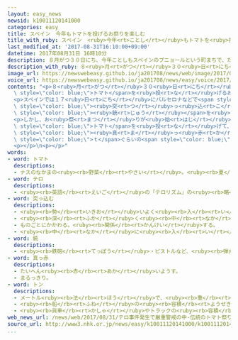 ```yaml
---
layout: easy_news
newsid: k10011120141000
categories: easy
title: スペイン　今年もトマトを投げるお祭りを楽しむ
title_with_ruby: スペイン　<ruby>今年<rt>ことし</rt></ruby>もトマトを<ruby>投<rt>な</rt></ruby>げるお<ruby>祭<rt>まつ</rt></ruby>りを<ruby>楽<rt>たの</rt></ruby>しむ
last_modified_at: '2017-08-31T16:10:00+09:00'
datetime: 2017年08月31日 16時10分
description: ８月がつ３０日にち、今年ことしもスペインのブニョールという町まちで、たくさんのトマトを投なげるお祭まつりがありました。
description_with_ruby: ８<ruby>月<rt>がつ</rt></ruby>３０<ruby>日<rt>にち</rt></ruby>、<ruby>今年<rt>ことし</rt></ruby>もスペインのブニョールという<ruby>町<rt>まち</rt></ruby>で、たくさんのトマトを<ruby>投<rt>な</rt></ruby>げるお<ruby>祭<rt>まつ</rt></ruby>りがありました。
image_url: https://newswebeasy.github.io/ja201708/news/web/image/2017/08/31/k10011120141000.jpg
voice_url: https://newswebeasy.github.io/ja201708/news/easy/voice/2017/08/31/k10011120141000.mp3
contents: "<p>８<ruby>月<rt>がつ</rt></ruby>３０<ruby>日<rt>にち</rt></ruby>、<ruby>今年<rt>ことし</rt></ruby>もスペインのブニョールという<ruby>町<rt>まち</rt></ruby>で、たくさんの<span\
  \ style=\"color: blue;\">トマト</span>を<ruby>投<rt>な</rt></ruby>げるお<ruby>祭<rt>まつ</rt></ruby>りがありました。<ruby>世界中<rt>せかいじゅう</rt></ruby>から２<ruby>万<rt>まん</rt></ruby><ruby>人<rt>にん</rt></ruby><ruby>以上<rt>いじょう</rt></ruby>が<ruby>集<rt>あつ</rt></ruby>まりました。</p>\n\
  <p>スペインでは１７<ruby>日<rt>にち</rt></ruby>にバルセロナなどで<span style=\"color: blue;\">テロ</span>がありました。<ruby>大勢<rt>おおぜい</rt></ruby>の<ruby>人<rt>ひと</rt></ruby>の<ruby>中<rt>なか</rt></ruby>に<ruby>車<rt>くるま</rt></ruby>が<span\
  \ style=\"color: blue;\"><ruby>突<rt>つ</rt></ruby>っ<ruby>込<rt>こ</rt></ruby>ん</span>だりして、１６<ruby>人<rt>にん</rt></ruby>が<ruby>亡<rt>な</rt></ruby>くなりました。このため、<ruby>今年<rt>ことし</rt></ruby>は<span\
  \ style=\"color: blue;\"><ruby>銃<rt>じゅう</rt></ruby></span>を<ruby>持<rt>も</rt></ruby>った<ruby>警官<rt>けいかん</rt></ruby>がお<ruby>祭<rt>まつ</rt></ruby>りの<ruby>会場<rt>かいじょう</rt></ruby>にたくさんいました。<ruby>会場<rt>かいじょう</rt></ruby>の<ruby>入<rt>い</rt></ruby>り<ruby>口<rt>ぐち</rt></ruby>では、お<ruby>祭<rt>まつ</rt></ruby>りに<ruby>来<rt>き</rt></ruby>た<ruby>人<rt>ひと</rt></ruby>が<ruby>危険<rt>きけん</rt></ruby>な<ruby>物<rt>もの</rt></ruby>を<ruby>持<rt>も</rt></ruby>っていないかどうかチェックしました。</p>\n\
  <p>しかし、お<ruby>祭<rt>まつ</rt></ruby>りが<ruby>始<rt>はじ</rt></ruby>まると、<ruby>会場<rt>かいじょう</rt></ruby>はとてもにぎやかになりました。<ruby>大<rt>おお</rt></ruby>きな<ruby>声<rt>こえ</rt></ruby>を<ruby>出<rt>だ</rt></ruby>しながらほかの<ruby>人<rt>ひと</rt></ruby>に<ruby>向<rt>む</rt></ruby>かって<span\
  \ style=\"color: blue;\">トマト</span>を<ruby>投<rt>な</rt></ruby>げて、みんなの<ruby>体<rt>からだ</rt></ruby>は<span\
  \ style=\"color: blue;\"><ruby>真<rt>ま</rt></ruby>っ<ruby>赤<rt>か</rt></ruby></span>になりました。<ruby>全部<rt>ぜんぶ</rt></ruby>で１６０<span\
  \ style=\"color: blue;\">ｔ</span>ぐらいの<span style=\"color: blue;\">トマト</span>を<ruby>投<rt>な</rt></ruby>げて、たくさんの<ruby>人<rt>ひと</rt></ruby>がお<ruby>祭<rt>まつ</rt></ruby>りを<ruby>楽<rt>たの</rt></ruby>しんでいました。</p>\n\
  <p></p>\n<p></p>"
words:
- word: トマト
  descriptions:
  - ナスのなかまの<ruby><rb>野菜</rb><rt>やさい</rt></ruby>。<ruby><rb>夏</rb><rt>なつ</rt></ruby>、<ruby><rb>赤</rb><rt>あか</rt></ruby>く<ruby><rb>熟</rb><rt>じゅく</rt></ruby>した<ruby><rb>実</rb><rt>み</rt></ruby>を、<ruby><rb>生</rb><rt>なま</rt></ruby>で<ruby><rb>食</rb><rt>た</rt></ruby>べたり、<ruby><rb>料理</rb><rt>りょうり</rt></ruby>に<ruby><rb>使</rb><rt>つか</rt></ruby>ったりする。
- word: テロ
  descriptions:
  - <ruby><rb>英語</rb><rt>えいご</rt></ruby>の「テロリズム」の<ruby><rb>略</rb><rt>りゃく</rt></ruby>。<ruby><rb>政治的</rb><rt>せいじてき</rt></ruby>な<ruby><rb>目的</rb><rt>もくてき</rt></ruby>を<ruby><rb>成</rb><rt>な</rt></ruby>しとげるためには、<ruby><rb>人</rb><rt>ひと</rt></ruby>の<ruby><rb>命</rb><rt>いのち</rt></ruby>をうばうような<ruby><rb>暴力</rb><rt>ぼうりょく</rt></ruby>を<ruby><rb>使</rb><rt>つか</rt></ruby>ってもよいとする<ruby><rb>考</rb><rt>かんが</rt></ruby>え。また、そのような<ruby><rb>考</rb><rt>かんが</rt></ruby>えで<ruby><rb>起</rb><rt>お</rt></ruby>こす<ruby><rb>事件</rb><rt>じけん</rt></ruby>。
- word: 突っ込む
  descriptions:
  - <ruby><rb>勢</rb><rt>いきお</rt></ruby>いよく<ruby><rb>入</rb><rt>い</rt></ruby>れる。<ruby><rb>入</rb><rt>はい</rt></ruby>りこむ。
  - <ruby><rb>深</rb><rt>ふか</rt></ruby>く<ruby><rb>中</rb><rt>なか</rt></ruby>に<ruby><rb>入</rb><rt>はい</rt></ruby>る。
  - ものごとにかかわる。<ruby><rb>関係</rb><rt>かんけい</rt></ruby>する。
  - <ruby><rb>中</rb><rt>なか</rt></ruby>に<ruby><rb>入</rb><rt>い</rt></ruby>れる。
- word: 銃
  descriptions:
  - <ruby><rb>鉄砲</rb><rt>てっぽう</rt></ruby>・ピストルなど、<ruby><rb>弾丸</rb><rt>だんがん</rt></ruby>をうつ<ruby><rb>武器</rb><rt>ぶき</rt></ruby>。
- word: 真っ赤
  descriptions:
  - たいへん<ruby><rb>赤</rb><rt>あか</rt></ruby>いようす。
  - まるっきり。
- word: トン
  descriptions:
  - メートル<ruby><rb>法</rb><rt>ほう</rt></ruby>で、<ruby><rb>重</rb><rt>おも</rt></ruby>さの<ruby><rb>単位</rb><rt>たんい</rt></ruby>の<ruby><rb>一</rb><rt>ひと</rt></ruby>つ。１トンは、１０００キログラム。<ruby><rb>記号</rb><rt>きごう</rt></ruby>は「t」。
  - <ruby><rb>船</rb><rt>ふね</rt></ruby>の<ruby><rb>容積</rb><rt>ようせき</rt></ruby>の<ruby><rb>単位</rb><rt>たんい</rt></ruby>。
  - <ruby><rb>貨車</rb><rt>かしゃ</rt></ruby>やトラックの<ruby><rb>容積</rb><rt>ようせき</rt></ruby>の<ruby><rb>単位</rb><rt>たんい</rt></ruby>。
web_news_url: /news/web/2017/08/31/テロ事件発生で厳重警戒の中-伝統のトマト祭り-スペイン/
source_url: http://www3.nhk.or.jp/news/easy/k10011120141000/k10011120141000.html
...
```

